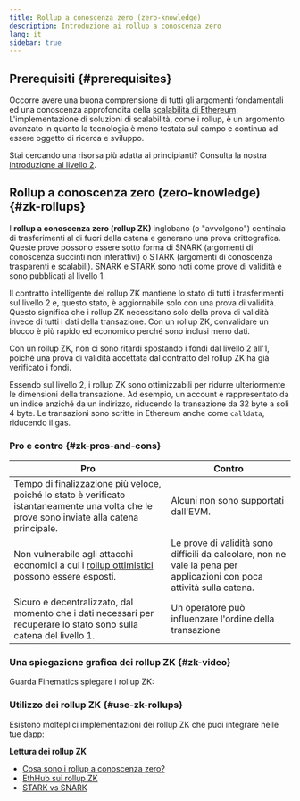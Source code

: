 ```yaml
---
title: Rollup a conoscenza zero (zero-knowledge)
description: Introduzione ai rollup a conoscenza zero
lang: it
sidebar: true
---
```


## Prerequisiti {#prerequisites}

Occorre avere una buona comprensione di tutti gli argomenti fondamentali ed una conoscenza approfondita della [scalabilità di Ethereum](/developers/docs/scaling/). L'implementazione di soluzioni di scalabilità, come i rollup, è un argomento avanzato in quanto la tecnologia è meno testata sul campo e continua ad essere oggetto di ricerca e sviluppo.

Stai cercando una risorsa più adatta ai principianti? Consulta la nostra [introduzione al livello 2](/layer-2/).

## Rollup a conoscenza zero (zero-knowledge) {#zk-rollups}

I **rollup a conoscenza zero (rollup ZK)** inglobano (o "avvolgono") centinaia di trasferimenti al di fuori della catena e generano una prova crittografica. Queste prove possono essere sotto forma di SNARK (argomenti di conoscenza succinti non interattivi) o STARK (argomenti di conoscenza trasparenti e scalabili). SNARK e STARK sono noti come prove di validità e sono pubblicati al livello 1.

Il contratto intelligente del rollup ZK mantiene lo stato di tutti i trasferimenti sul livello 2 e, questo stato, è aggiornabile solo con una prova di validità. Questo significa che i rollup ZK necessitano solo della prova di validità invece di tutti i dati della transazione. Con un rollup ZK, convalidare un blocco è più rapido ed economico perché sono inclusi meno dati.

Con un rollup ZK, non ci sono ritardi spostando i fondi dal livello 2 all'1, poiché una prova di validità accettata dal contratto del rollup ZK ha già verificato i fondi.

Essendo sul livello 2, i rollup ZK sono ottimizzabili per ridurre ulteriormente le dimensioni della transazione. Ad esempio, un account è rappresentato da un indice anziché da un indirizzo, riducendo la transazione da 32 byte a soli 4 byte. Le transazioni sono scritte in Ethereum anche come `calldata`, riducendo il gas.

### Pro e contro {#zk-pros-and-cons}

| Pro                                                                                                                                          | Contro                                                                                                                 |
| -------------------------------------------------------------------------------------------------------------------------------------------- | ---------------------------------------------------------------------------------------------------------------------- |
| Tempo di finalizzazione più veloce, poiché lo stato è verificato istantaneamente una volta che le prove sono inviate alla catena principale. | Alcuni non sono supportati dall'EVM.                                                                                   |
| Non vulnerabile agli attacchi economici a cui i [rollup ottimistici](#optimistic-pros-and-cons) possono essere esposti.                      | Le prove di validità sono difficili da calcolare, non ne vale la pena per applicazioni con poca attività sulla catena. |
| Sicuro e decentralizzato, dal momento che i dati necessari per recuperare lo stato sono sulla catena del livello 1.                          | Un operatore può influenzare l'ordine della transazione                                                                |

### Una spiegazione grafica dei rollup ZK {#zk-video}

Guarda Finematics spiegare i rollup ZK:

<YouTube id="7pWxCklcNsU" start="406" />

### Utilizzo dei rollup ZK {#use-zk-rollups}

Esistono molteplici implementazioni dei rollup ZK che puoi integrare nelle tue dapp:

<RollupProductDevDoc rollupType="zk" />

**Lettura dei rollup ZK**

- [Cosa sono i rollup a conoscenza zero?](https://coinmarketcap.com/alexandria/glossary/zero-knowledge-rollups)
- [EthHub sui rollup ZK](https://docs.ethhub.io/ethereum-roadmap/layer-2-scaling/zk-rollups/)
- [STARK vs SNARK](https://consensys.net/blog/blockchain-explained/zero-knowledge-proofs-starks-vs-snarks/)
